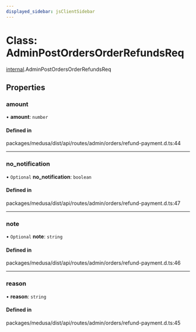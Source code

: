 ```yaml
---
displayed_sidebar: jsClientSidebar
---
```


# Class: AdminPostOrdersOrderRefundsReq

[internal](../modules/internal.md).AdminPostOrdersOrderRefundsReq

## Properties

### amount

• **amount**: `number`

#### Defined in

packages/medusa/dist/api/routes/admin/orders/refund-payment.d.ts:44

___

### no\_notification

• `Optional` **no\_notification**: `boolean`

#### Defined in

packages/medusa/dist/api/routes/admin/orders/refund-payment.d.ts:47

___

### note

• `Optional` **note**: `string`

#### Defined in

packages/medusa/dist/api/routes/admin/orders/refund-payment.d.ts:46

___

### reason

• **reason**: `string`

#### Defined in

packages/medusa/dist/api/routes/admin/orders/refund-payment.d.ts:45
